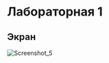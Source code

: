 <h1> Лабораторная 1 </h1>

## Экран

![Screenshot_5](https://github.com/D3nov3l/Android/assets/144843309/9314d6d4-ff46-4c8b-9dce-02f41d14d712)
